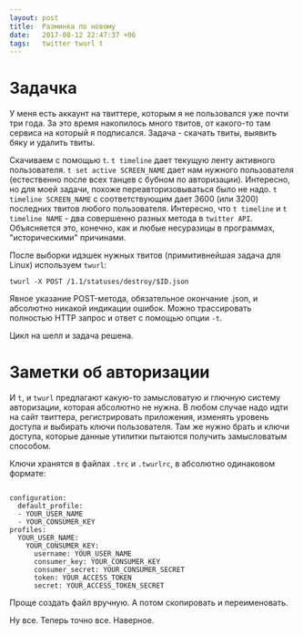 ```yaml
---
layout: post
title:  Разминка по новому
date:   2017-08-12 22:47:37 +06
tags:   twitter twurl t
---
```


Задачка
=========


У меня есть аккаунт на твиттере, которым я не пользовался уже почти три года. За это время накопилось много твитов, от какого-то там сервиса на который я подписался. Задача - скачать твиты, выявить бяку и удалить твиты.

Скачиваем с помощью `t`. `t timeline` дает текущую ленту активного
пользователя. `t set active SCREEN_NAME` дает нам нужного пользователя
(естественно после всех танцев с бубном по авторизации). Интересно, но для моей
задачи, похоже переавторизовываться было не надо. `t timeline SCREEN_NAME`
с соответствующим дает 3600 (или 3200) последних твитов любого пользователя.
Интересно, что `t timeline` и `t timeline NAME` - два совершенно разных метода
в `twitter API`. Объясняется это, конечно, как и любые несуразицы в программах,
"историческими" причинами.

После выборки идэшек нужных твитов (примитивнейшая задача для Linux) 
используем `twurl`:

    twurl -X POST /1.1/statuses/destroy/$ID.json

Явное указание POST-метода, обязательное окончание .json, и абсолютно никакой индикации ошибок. Можно трассировать полностью HTTP запрос и ответ с помощью опции `-t`.

Цикл на шелл и задача решена.

Заметки об авторизации
=======================

И `t`, и `twurl` предлагают какую-то замысловатую и глючную систему авторизации, которая абсолютно не нужна. В любом случае надо идти на сайт твиттера, регистрировать приложения, изменять уровень доступа и выбирать ключи пользователя. Там же нужно брать и ключи доступа, которые данные утилитки пытаются получить замысловатым способом.

Ключи хранятся в файлах `.trc` и `.twurlrc`,  в абсолютно одинаковом формате:

```

configuration:
  default_profile:
  - YOUR_USER_NAME
  - YOUR_CONSUMER_KEY
profiles:
  YOUR_USER_NAME:
    YOUR_CONSUMER_KEY:
      username: YOUR_USER_NAME
      consumer_key: YOUR_CONSUMER_KEY
      consumer_secret: YOUR_CONSUMER_SECRET
      token: YOUR_ACCESS_TOKEN
      secret: YOUR_ACCESS_TOKEN_SECRET

```

Проще создать файл вручную. А потом скопировать и переименовать.

Ну все. Теперь точно все. Наверное.
